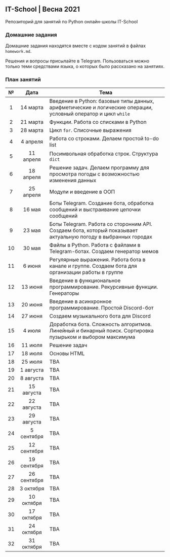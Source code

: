 ## IT-School | Весна 2021

Репозиторий для занятий по Python онлайн-школы IT-School

### Домашние задания
Домашние задания находятся вместе с кодом занятий в файлах `homework.md`.

Решения и вопросы присылайте в Telegram. Пользоваться можно только теми средствами языка, о которых было рассказано на занятиях.

### План занятий

|№|Дата|Тема |
|:-:|:-:|-|
|1|14 марта|Введение в Python: базовые типы данных, арифметические и логические операции, условный оператор и цикл `while`|
|2|21 марта|Функции. Работа со списками в Python|
|3|28 марта|Цикл `for`. Списочные выражения|
|4|4 апреля|Работа со строками. Делаем простой to-do list|
|5|11 апреля|Посимвольная обработка строк. Структура `dict`|
|6|18 апреля|Решение задач. Делаем программу для просмотра погоды с возможностью изменения данных|
|7|25 апреля|Модули и введение в ООП|
|8|16 мая|Боты Telegram. Создание бота, обработка сообщений и выстраивание цепочки сообщений|
|9|23 мая|Боты Telegram. Работа со сторонним API. Создаем бота, который показывает актуальную погоду в выбранных городах|
|10|30 мая|Файлы в Python. Работа с файлами в Telegram-ботах. Создаем генератор мемов|
|11|6 июня|Регулярные выражения. Работа бота в канале и группе. Создаем бота для организации работы в группе|
|12|13 июня|Введение в функциональное программирование. Рекурсивные функции. Генераторы|
|13|20 июня|Введение в асинхронное программирование. Простой Discord-бот|
|14|27 июня|Создаем музыкального бота для Discord|
|15|4 июля|Доработка бота. Сложность алгоритмов. Линейный и бинарный поиск. Сортировка пузырьком и выбором максимума |
|16|11 июля|Решение задач|
|17|18 июля|Основы HTML|
|18|25 июля|TBA|
|19|1 августа|TBA|
|20|8 августа|TBA|
|21|15 августа|TBA|
|22|22 августа|TBA|
|23|29 августа|TBA|
|24|5 сентября|TBA|
|25|12 сентября|TBA|
|26|19 сентября|TBA|
|27|26 сентября|TBA|
|28|3 октября|TBA|
|29|10 октября|TBA|
|30|17 октября|TBA|
|31|24 октября|TBA|
|32|31 октября|TBA|

